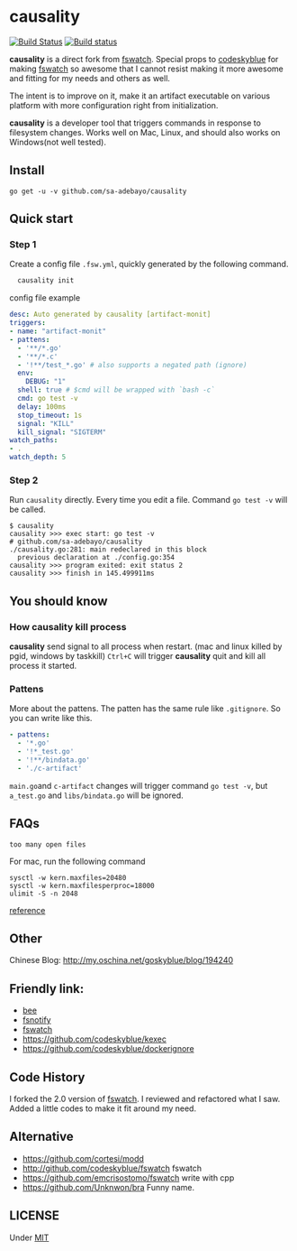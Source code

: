 # causality
[![Build Status](https://travis-ci.org/sa-adebayo/causality.svg?branch=master)](https://travis-ci.org/sa-adebayo/causality)
[![Build status](https://ci.appveyor.com/api/projects/status/i89ygpvpdl8wpqjr/branch/master?svg=true)](https://ci.appveyor.com/project/sa-adebayo/causality/branch/master)

**causality** is a direct fork from [fswatch](http://github.com/codeskyblue/fswatch). Special props to [codeskyblue](http://github.com/codeskyblue) for making [fswatch](http://github.com/codeskyblue/fswatch) so awesome that I cannot resist making it more awesome and fitting for my needs and others as well.

The intent is to improve on it, make it an artifact executable on various platform with more configuration right from initialization.

**causality** is a developer tool that triggers commands in response to filesystem changes.
Works well on Mac, Linux, and should also works on Windows(not well tested).

## Install

```golang
go get -u -v github.com/sa-adebayo/causality
```

## Quick start

### Step 1

Create a config file `.fsw.yml`, quickly generated by the following command.

```bash
  causality init
```

config file example

```yaml
desc: Auto generated by causality [artifact-monit]
triggers:
- name: "artifact-monit"
- pattens:
  - '**/*.go'
  - '**/*.c'
  - '!**/test_*.go' # also supports a negated path (ignore)
  env:
    DEBUG: "1"
  shell: true # $cmd will be wrapped with `bash -c`
  cmd: go test -v
  delay: 100ms
  stop_timeout: 1s
  signal: "KILL"
  kill_signal: "SIGTERM"
watch_paths:
- .
watch_depth: 5
```

### Step 2

Run `causality` directly.
Every time you edit a file. Command `go test -v` will be called.

```shell
$ causality
causality >>> exec start: go test -v
# github.com/sa-adebayo/causality
./causality.go:281: main redeclared in this block
  previous declaration at ./config.go:354
causality >>> program exited: exit status 2
causality >>> finish in 145.499911ms
```

## You should know

### How causality kill process

**causality** send signal to all process when restart. (mac and linux killed by pgid, windows by taskkill)
`Ctrl+C` will trigger **causality** quit and kill all process it started.

### Pattens

More about the pattens. The patten has the same rule like `.gitignore`.
So you can write like this.

```yaml
- pattens:
  - '*.go'
  - '!*_test.go'
  - '!**/bindata.go'
  - './c-artifact'
```

`main.go`and `c-artifact` changes will trigger command `go test -v`, but `a_test.go` and `libs/bindata.go` will be ignored.

## FAQs

`too many open files`

For mac, run the following command

    sysctl -w kern.maxfiles=20480
    sysctl -w kern.maxfilesperproc=18000
    ulimit -S -n 2048

[reference](http://superuser.com/questions/433746/is-there-a-fix-for-the-too-many-open-files-in-system-error-on-os-x-10-7-1)

## Other

Chinese Blog: <http://my.oschina.net/goskyblue/blog/194240>

## Friendly link: 

* [bee](https://github.com/astaxie/bee)
* [fsnotify](github.com/go-fsnotify/fsnotify)
* [fswatch](http://github.com/codeskyblue/fswatch)
* <https://github.com/codeskyblue/kexec>
* <https://github.com/codeskyblue/dockerignore>

## Code History

I forked the 2.0 version of [fswatch](http://github.com/codeskyblue/fswatch). I reviewed and refactored what I saw. Added a little codes to make it fit around my need.

## Alternative

* <https://github.com/cortesi/modd>
* <http://github.com/codeskyblue/fswatch> fswatch
* <https://github.com/emcrisostomo/fswatch> write with cpp
* <https://github.com/Unknwon/bra> Funny name.

## LICENSE

Under [MIT](LICENSE)

